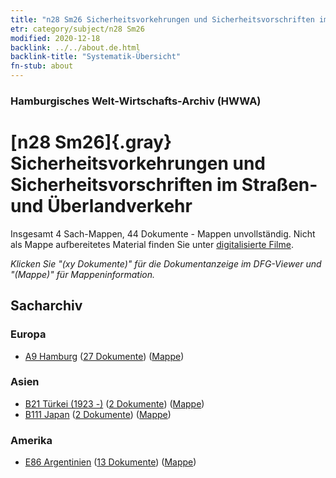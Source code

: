 ```yaml
---
title: "n28 Sm26 Sicherheitsvorkehrungen und Sicherheitsvorschriften im Straßen- und Überlandverkehr"
etr: category/subject/n28 Sm26
modified: 2020-12-18
backlink: ../../about.de.html
backlink-title: "Systematik-Übersicht"
fn-stub: about
---
```


### Hamburgisches Welt-Wirtschafts-Archiv (HWWA)
# [n28 Sm26]{.gray}&#8201; Sicherheitsvorkehrungen und Sicherheitsvorschriften im Straßen- und Überlandverkehr&#160; 




Insgesamt 4 Sach-Mappen, 44 Dokumente - Mappen unvollständig.
Nicht als Mappe aufbereitetes Material finden Sie unter [digitalisierte Filme](/film/h1_sh).

_Klicken Sie "(xy Dokumente)" für die Dokumentanzeige im DFG-Viewer und "(Mappe)" für Mappeninformation._

## Sacharchiv




### Europa

- [A9 Hamburg](../../../geo/about.de.html#A9) (<a href="https://dfg-viewer.de/show/?tx_dlf[id]=https://pm20.zbw.eu/mets/sh/1409xx/140905/1455xx/145520/public.mets.de.xml" target="_blank">27 Dokumente</a>) ([Mappe](http://purl.org/pressemappe20/folder/sh/140905,145520))

### Asien

- [B21 Türkei (1923 -)](../../../geo/about.de.html#B21) (<a href="https://dfg-viewer.de/show/?tx_dlf[id]=https://pm20.zbw.eu/mets/sh/1411xx/141111/1455xx/145520/public.mets.de.xml" target="_blank">2 Dokumente</a>) ([Mappe](http://purl.org/pressemappe20/folder/sh/141111,145520))
- [B111 Japan](../../../geo/about.de.html#B111) (<a href="https://dfg-viewer.de/show/?tx_dlf[id]=https://pm20.zbw.eu/mets/sh/1412xx/141272/1455xx/145520/public.mets.de.xml" target="_blank">2 Dokumente</a>) ([Mappe](http://purl.org/pressemappe20/folder/sh/141272,145520))

### Amerika

- [E86 Argentinien](../../../geo/about.de.html#E86) (<a href="https://dfg-viewer.de/show/?tx_dlf[id]=https://pm20.zbw.eu/mets/sh/1416xx/141692/1455xx/145520/public.mets.de.xml" target="_blank">13 Dokumente</a>) ([Mappe](http://purl.org/pressemappe20/folder/sh/141692,145520))


